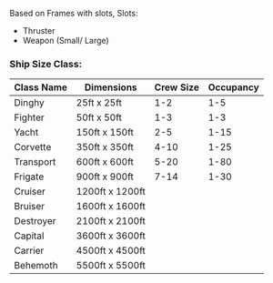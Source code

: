 Based on Frames with slots,
Slots:
- Thruster
- Weapon (Small/ Large)


### Ship Size Class:

| Class Name | Dimensions      | Crew Size | Occupancy |
| ---------- | --------------- | --------- | --------- |
| Dinghy     | 25ft x 25ft     | 1-2       | 1-5       |
| Fighter    | 50ft x 50ft     | 1-3       | 1-3       |
| Yacht      | 150ft x 150ft   | 2-5       | 1-15      |
| Corvette   | 350ft x 350ft   | 4-10      | 1-25      |
| Transport  | 600ft x 600ft   | 5-20      | 1-80      |
| Frigate    | 900ft x 900ft   | 7-14      | 1-30      |
| Cruiser    | 1200ft x 1200ft |           |           |
| Bruiser    | 1600ft x 1600ft |           |           |
| Destroyer  | 2100ft x 2100ft |           |           |
| Capital    | 3600ft x 3600ft |           |           |
| Carrier    | 4500ft x 4500ft |           |           |
| Behemoth   | 5500ft x 5500ft |           |           |
